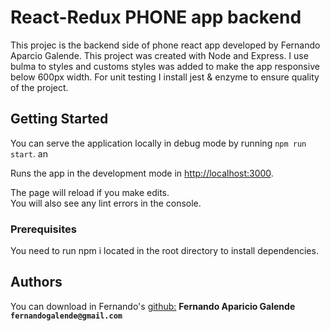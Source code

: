 # React-Redux PHONE app backend

This projec is the backend side of phone react app developed by Fernando Aparcio Galende.
This project was created with Node and Express.
I use bulma to styles and customs styles was added to make the app responsive below 600px width.
For unit testing I install jest & enzyme to ensure quality of the project.

## Getting Started

You can serve the application locally in debug mode by running `npm run start`. an

Runs the app in the development mode in [http://localhost:3000](http://localhost:3000).

The page will reload if you make edits.<br>
You will also see any lint errors in the console.

### Prerequisites

You need to run npm i located in the root directory to install dependencies.

## Authors

You can download in Fernando's [github:](https://github.com/FernandoGalende/phone-node-app)
**Fernando Aparicio Galende `fernandogalende@gmail.com`**
